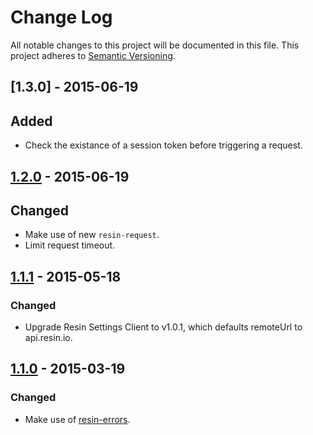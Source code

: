 # Change Log

All notable changes to this project will be documented in this file.
This project adheres to [Semantic Versioning](http://semver.org/).

## [1.3.0] - 2015-06-19

## Added

- Check the existance of a session token before triggering a request.

## [1.2.0] - 2015-06-19

## Changed

- Make use of new `resin-request`.
- Limit request timeout.

## [1.1.1] - 2015-05-18

### Changed

- Upgrade Resin Settings Client to v1.0.1, which defaults remoteUrl to api.resin.io.

## [1.1.0] - 2015-03-19

### Changed

- Make use of [resin-errors](https://github.com/resin-io/resin-errors).

[1.2.0]: https://github.com/resin-io/resin-pine/compare/v1.1.1...v1.2.0
[1.1.1]: https://github.com/resin-io/resin-pine/compare/v1.1.0...v1.1.1
[1.1.0]: https://github.com/resin-io/resin-pine/compare/v1.0.0...v1.1.0
